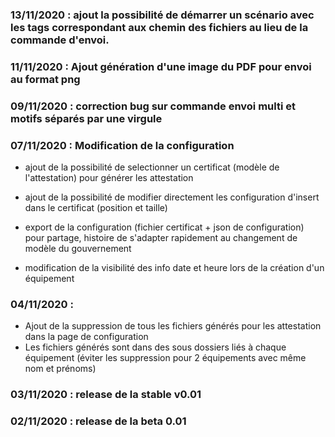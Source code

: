 
### 13/11/2020 : ajout la possibilité de démarrer un scénario avec les tags correspondant aux chemin des fichiers au lieu de la commande d'envoi.

### 11/11/2020 : Ajout génération d'une image du PDF pour envoi au format png


### 09/11/2020 : correction bug sur commande envoi multi et motifs séparés par une virgule

### 07/11/2020 :  Modification de la configuration
* ajout de la possibilité de selectionner un certificat (modèle de l'attestation) pour générer les attestation
* ajout de la possibilité de modifier directement les configuration d'insert dans le certificat (position et taille)
* export de la configuration (fichier certificat + json de configuration) pour partage, histoire de s'adapter rapidement au changement de modèle du gouvernement

* modification de la visibilité des info date et heure lors de la création d'un équipement

### 04/11/2020 : 
  * Ajout de la suppression de tous les fichiers générés pour les attestation dans la page de configuration
  * Les fichiers générés sont dans des sous dossiers liés à chaque équipement (éviter les suppression pour 2 équipements avec même nom et prénoms)

### 03/11/2020 : release de la stable v0.01

### 02/11/2020 : release de la beta 0.01
